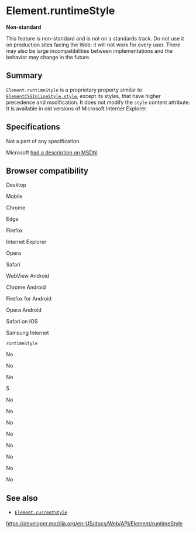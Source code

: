 # Element.runtimeStyle

**Non-standard**

This feature is non-standard and is not on a standards track. Do not use it on production sites facing the Web: it will not work for every user. There may also be large incompatibilities between implementations and the behavior may change in the future.

## Summary

`Element.runtimeStyle` is a proprietary property similar to [`ElementCSSInlineStyle.style`](../elementcssinlinestyle/style), except its styles, that have higher precedence and modification. It does not modify the `style` content attribute. It is available in old versions of Microsoft Internet Explorer.

## Specifications

Not a part of any specification.

Microsoft [had a description on MSDN](<https://web.archive.org/web/20160601091713/https://msdn.microsoft.com/en-us/library/ms535889(v=vs.85).aspx>).

## Browser compatibility

Desktop

Mobile

Chrome

Edge

Firefox

Internet Explorer

Opera

Safari

WebView Android

Chrome Android

Firefox for Android

Opera Android

Safari on IOS

Samsung Internet

`runtimeStyle`

No

No

No

5

No

No

No

No

No

No

No

No

## See also

- [`Element.currentStyle`](currentstyle)

<a href="https://developer.mozilla.org/en-US/docs/Web/API/Element/runtimeStyle" class="_attribution-link">https://developer.mozilla.org/en-US/docs/Web/API/Element/runtimeStyle</a>
